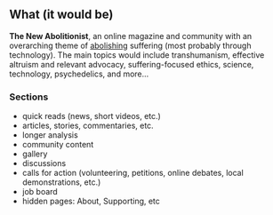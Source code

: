 ## What (it would be)
**The New Abolitionist**, an online magazine and community with an overarching theme of [abolishing](https://www.hedweb.com/abolitionist-project/) suffering (most probably through technology). The main topics would include transhumanism, effective altruism and relevant advocacy, suffering-focused ethics, science, technology, psychedelics, and more...

### Sections
- quick reads (news, short videos, etc.)
- articles, stories, commentaries, etc.
- longer analysis
- community content
- gallery
- discussions
- calls for action (volunteering, petitions, online debates, local demonstrations, etc.)
- job board
- hidden pages: About, Supporting, etc
